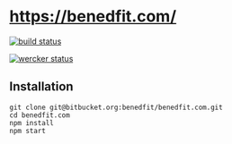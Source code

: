 # https://benedfit.com/

[![build status](https://secure.travis-ci.org/benedfit/benedfit.github.io.png)](http://travis-ci.org/benedfit/benedfit.github.io)

[![wercker status](https://app.wercker.com/applications/status/548046976b3ba8733d2d777d/m "wercker status")](https://app.wercker.com/applications/548046976b3ba8733d2d777d)

## Installation

```
git clone git@bitbucket.org:benedfit/benedfit.com.git
cd benedfit.com
npm install
npm start
```
